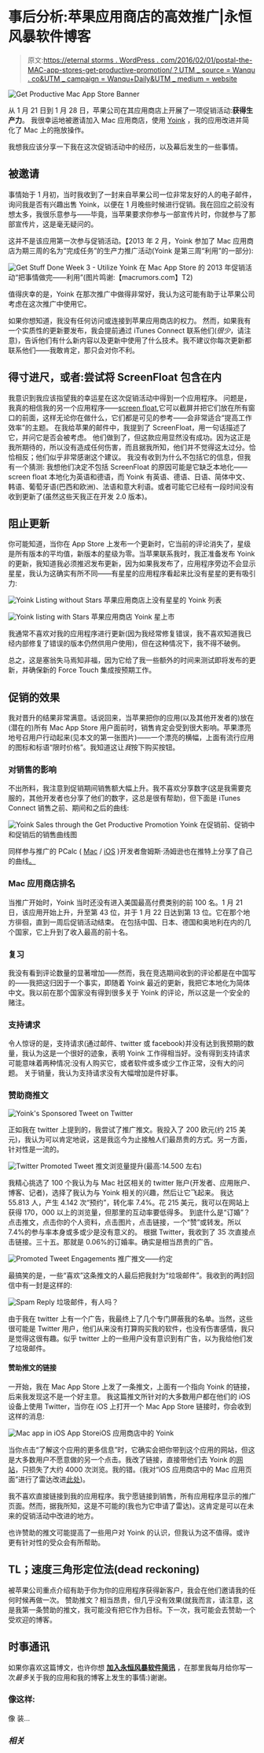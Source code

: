 # 事后分析:苹果应用商店的高效推广|永恒风暴软件博客

> 原文:[https://eternal storms . WordPress . com/2016/02/01/postal-the-MAC-app-stores-get-productive-promotion/？UTM _ source = Wanqu . co&UTM _ campaign = Wanqu+Daily&UTM _ medium = website](https://eternalstorms.wordpress.com/2016/02/01/post-mortem-the-mac-app-stores-get-productive-promotion/?utm_source=wanqu.co&utm_campaign=Wanqu+Daily&utm_medium=website)

![Get Productive Mac App Store Banner](../Images/357fe32fd4626e180536512362e58234.png "get_productive-1024x380.jpg")

从 1 月 21 日到 1 月 28 日，苹果公司在其应用商店上开展了一项促销活动:**获得生产力**。
我很幸运地被邀请加入 Mac 应用商店，使用 [Yoink](http://eternalstorms.at/yoink) ，我的应用改进并简化了 Mac 上的拖放操作。

我想我应该分享一下我在这次促销活动中的经历，以及幕后发生的一些事情。

## 被邀请

事情始于 1 月初，当时我收到了一封来自苹果公司一位非常友好的人的电子邮件，询问我是否有兴趣出售 Yoink，以便在 1 月晚些时候进行促销。我在回应之前没有想太多，我很乐意参与——毕竟，当苹果要求你参与一部宣传片时，你就参与了那部宣传片，这是毫无疑问的。

这并不是该应用第一次参与促销活动。【2013 年 2 月，Yoink 参加了 Mac 应用商店为期三周的名为“完成任务”的生产力推广活动(Yoink 是第三周“利用”的一部分):

![Get Stuff Done Week 3 - Utilize](../Images/79ca7d44f7ef7ae5ce1b4cd22f7b1d89.png "gtdweek3.jpg")  Yoink 在 Mac App Store 的 2013 年促销活动“把事情做完——利用”(图片鸣谢:【macrumors.com】T2)

值得庆幸的是，Yoink 在那次推广中做得非常好，我认为这可能有助于让苹果公司考虑在这次推广中使用它。

如果你想知道，我没有任何访问或连接到苹果应用商店的权力。
然而，如果我有一个实质性的更新要发布，我会提前通过 iTunes Connect 联系他们(*很少*，请注意)，告诉他们有什么新内容以及更新中使用了什么技术。我不建议你每次更新都联系他们——我敢肯定，那只会对你不利。

## 得寸进尺，或者:尝试将 ScreenFloat 包含在内

我意识到我应该指望我的幸运星在这次促销活动中得到一个应用程序。
问题是，我真的相信我的另一个应用程序——[screen float](http://eternalstorms.at/ScreenFloat),它可以截屏并把它们放在所有窗口的前面，这样无论你在做什么，它们都是可见的参考——会非常适合“提高工作效率”的主题。
在我给苹果的邮件中，我提到了 ScreenFloat，用一句话描述了它，并问它是否会被考虑。
他们做到了，但这款应用显然没有成功。因为这正是我所期待的，所以没有造成任何伤害，而且据我所知，他们并不觉得这太过分。恰恰相反；他们似乎非常感谢这个建议。
我没有收到为什么不包括它的信息，但我有一个猜测:
我想他们决定不包括 ScreenFloat 的原因可能是它缺乏本地化——screen float 本地化为英语和德语，而 Yoink 有英语、德语、日语、简体中文、韩语、葡萄牙语(巴西和欧洲)、法语和意大利语。或者可能它已经有一段时间没有收到更新了(虽然这些天我正在开发 2.0 版本)。

## 阻止更新

你可能知道，当你在 App Store 上发布一个更新时，它当前的评论消失了，星级是所有版本的平均值，新版本的星级为零。当苹果联系我时，我正准备发布 Yoink 的更新，我知道我必须推迟发布更新，因为如果我发布了，应用程序旁边不会显示星星，我认为这确实有所不同——有星星的应用程序看起来比没有星星的更有吸引力:

![Yoink Listing without Stars](../Images/f4bca9543ae848870c92a5e00c5cdf07.png "Screenshot of App Store (01-02-2016 19-56-08).png") 苹果应用商店上没有星星的 Yoink 列表

![Yoink listing with Stars](../Images/385d1624bda4186a86209ebc955d5853.png "Screenshot of App Store (01-02-2016 19-57-24).png") 苹果应用商店 Yoink 星上市

我通常不喜欢对我的应用程序进行更新(因为我经常修复错误，我不喜欢知道我已经内部修复了错误的版本仍然供用户使用)，但在这种情况下，我不得不破例。

总之，这是塞翁失马焉知非福，因为它给了我一些额外的时间来测试即将发布的更新，并确保新的 Force Touch 集成按预期工作。

## 促销的效果

我对晋升的结果非常满意。话说回来，当苹果把你的应用(以及其他开发者的)放在(潜在的)所有 Mac App Store 用户面前时，销售肯定会受到很大影响。苹果漂亮地号召用户行动起来(见本文的第一张图片)——一个漂亮的横幅，上面有流行应用的图标和标语“限时价格”。我知道这让*我*按下购买按钮。

### 对销售的影响

不出所料，我注意到促销期间销售额大幅上升。我不喜欢分享数字(这是我需要克服的，其他开发者也分享了他们的数字，这总是很有帮助)，但下面是 iTunes Connect 销售之前、期间和之后的曲线:

![Yoink Sales through the Get Productive Promotion](../Images/42d7c863c3f8f762a86a143d98371cc9.png "yoinksalesgetproductive.jpg")  Yoink 在促销前、促销中和促销后的销售曲线图

同样参与推广的 PCalc ( [Mac](https://itunes.apple.com/app/pcalc/id403504866?mt=12&at=1001l8pT&ct=blog) / [iOS](https://itunes.apple.com/app/pcalc-the-best-calculator/id284666222?mt=8&at=1001l8pT&ct=blog) )开发者詹姆斯·汤姆逊也在推特上分享了自己的曲线[。](https://twitter.com/jamesthomson/status/693483408811528192)

### Mac 应用商店排名

当推广开始时，Yoink 当时还没有进入美国最高付费类别的前 100 名。1 月 21 日，该应用开始上升，升至第 43 位，并于 1 月 22 日达到第 13 位。它在那个地方徘徊，直到一周后促销活动结束。
在包括中国、日本、德国和奥地利在内的几个国家，它上升到了收入最高的前十名。

### 复习

我没有看到评论数量的显著增加——然而，我在竞选期间收到的评论都是在中国写的——我把这归因于一个事实，即随着 Yoink 最近的更新，我把它本地化为简体中文。我以前在那个国家没有得到很多关于 Yoink 的评论，所以这是一个安全的赌注。

### 支持请求

令人惊讶的是，支持请求(通过邮件、twitter 或 facebook)并没有达到我预期的数量，我认为这是一个很好的迹象，表明 Yoink 工作得相当好。没有得到支持请求可能意味着两种情况:没有人购买它，或者软件或多或少工作正常，没有大的问题。
关于销量，我认为支持请求没有大幅增加是件好事。

### 赞助商推文

![Yoink's Sponsored Tweet on Twitter](../Images/a8a2442d3d9f654a08078c81d96e80ba.png "Screenshot of Safari (01-02-2016 21-12-15).png")

正如我在 twitter 上提到的，我尝试了推广推文。我投入了 200 欧元(约 215 美元)，我认为可以肯定地说，这是我迄今为止接触人们最昂贵的方式。另一方面，针对性是一流的。

![Twitter Promoted Tweet](../Images/06e4624f4a26c12e3998f292daf127df.png "Screenshot of Safari (01-02-2016 20-43-22).png") 推文浏览量提升(最高:14.500 左右)

我精心挑选了 100 个我认为与 Mac 社区相关的 twitter 账户(开发者、应用账户、博客、记者)，选择了我认为与 Yoink 相关的兴趣，然后让它飞起来。
我达 55.813 人，产生 4.142 次“预约”，转化率 7.4%。花 215 美元，我可以在网站上获得 170，000 以上的浏览量，但那里的互动率要低得多。
到底什么是“订婚”？点击推文，点击你的个人资料，点击图片，点击链接，一个“赞”或转发。所以 7.4%的参与率本身或多或少是没有意义的。
根据 Twitter，我收到了 35 次直接点击链接。三十五。那就是 0.06%的订婚率。确实是相当昂贵的广告。

![Promoted Tweet Engagements](../Images/d191a88dbd35b354fdee90b881775849.png "Screenshot of Safari (01-02-2016 20-54-22).png") 推广推文——约定

最搞笑的是，一些“喜欢”这条推文的人最后把我封为“垃圾邮件”。我收到的两封回信中有一封是这样的:

![Spam Reply](../Images/604de90c4b2608ffdd572b6c85db91e5.png "CZpct-ZUYAEE_zj.jpg") 垃圾邮件，有人吗？

由于我在 twitter 上有一个广告，我最终上了几个专门屏蔽我的名单。当然，这些很可能是 Twitter 用户，他们从来没有打算购买我的软件，也没有伤害感情，我只是觉得这很有趣。似乎 twitter 上的一些用户没有意识到有广告，以为我给他们发了垃圾邮件。

#### 赞助推文的链接

一开始，我在 Mac App Store 上发了一条推文，上面有一个指向 Yoink 的链接，后来我发现这不是一个好主意。
我这篇推文所针对的大多数用户都在他们的 iOS 设备上使用 Twitter，当你在 iOS 上打开一个 Mac App Store 链接时，你会收到这样的消息:

![Mac app in iOS App Store](../Images/f69957782be3d7341b2350c1f0fd14ee.png "IMG_3749.PNG")iOS 应用商店中的 Yoink

当你点击“了解这个应用的更多信息”时，它确实会把你带到这个应用的网站，但这是大多数用户不愿意做的另一个点击。我改了链接，直接带他们去 Yoink 的[网站](http://eternalstorms.at/yoink)，只损失了大约 4000 次浏览。我的错。(我对“iOS 应用商店中的 Mac 应用页面”进行了雷达改进[此处](//24435661))。

我不喜欢直接链接到我的应用程序。我宁愿链接到销售，所有应用程序显示的推广页面。然而，据我所知，这是不可能的(我也为它申请了雷达)。这肯定是可以在未来的促销活动中改进的地方。

也许赞助的推文可能提高了一些用户对 Yoink 的认识，但我认为这不值得。或许更有针对性的受众会有所帮助。

## TL；速度三角形定位法(dead reckoning)

被苹果公司重点介绍有助于你为你的应用程序获得新客户，我会在他们邀请我的任何时候再做一次。
赞助推文？相当昂贵，但几乎没有效果(就我而言，请注意，这是我第一条赞助的推文，我可能没有把它作为目标。下一次，我可能会去赞助一个受欢迎的博客。

## 时事通讯

如果你喜欢这篇博文，也许你想 [**加入永恒风暴软件简讯**](http://eepurl.com/bJZg9T) ，在那里我每月给你写一次*最多*关于我的应用和我的博客上发生的事情:)谢谢。

### 像这样:

像 装...

### *相关*